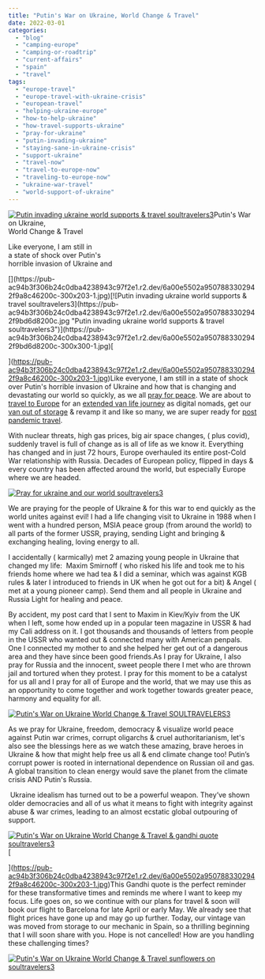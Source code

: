 ```yaml
---
title: "Putin's War on Ukraine, World Change & Travel"
date: 2022-03-01
categories: 
  - "blog"
  - "camping-europe"
  - "camping-or-roadtrip"
  - "current-affairs"
  - "spain"
  - "travel"
tags: 
  - "europe-travel"
  - "europe-travel-with-ukraine-crisis"
  - "european-travel"
  - "helping-ukraine-europe"
  - "how-to-help-ukraine"
  - "how-travel-supports-ukraine"
  - "pray-for-ukraine"
  - "putin-invading-ukraine"
  - "staying-sane-in-ukraine-crisis"
  - "support-ukraine"
  - "travel-now"
  - "travel-to-europe-now"
  - "traveling-to-europe-now"
  - "ukraine-war-travel"
  - "world-support-of-ukraine"
---
```


[![Putin invading ukraine world supports & travel soultravelers3](https://pub-ac94b3f306b24c0dba4238943c97f2e1.r2.dev/6a00e5502a9507883302942f9bd6d0200c.jpg "Putin invading ukraine world supports & travel soultravelers3")](https://pub-ac94b3f306b24c0dba4238943c97f2e1.r2.dev/6a00e5502a9507883302942f9bd6d0200c.jpg)Putin's War on Ukraine,  
World Change & Travel  
  
Like everyone, I am still in  
a state of shock over Putin's  
horrible invasion of Ukraine and

<!--more--> [](https://pub-ac94b3f306b24c0dba4238943c97f2e1.r2.dev/6a00e5502a9507883302942f9a8c46200c-300x203-1.jpg)[![Putin invading ukraine world supports & travel soultravelers3](https://pub-ac94b3f306b24c0dba4238943c97f2e1.r2.dev/6a00e5502a9507883302942f9bd6d8200c.jpg "Putin invading ukraine world supports & travel soultravelers3")](https://pub-ac94b3f306b24c0dba4238943c97f2e1.r2.dev/6a00e5502a9507883302942f9bd6d8200c-300x300-1.jpg)[  
](https://pub-ac94b3f306b24c0dba4238943c97f2e1.r2.dev/6a00e5502a9507883302942f9a8c46200c-300x203-1.jpg)Like everyone, I am still in a state of shock over Putin's horrible invasion of Ukraine and how that is changing and devastating our world so quickly, as we all [pray for peace](http://soultravelers3new.local/2012/10/world-peace-love-and-happiness.html). We are about to [travel to Europe](http://soultravelers3new.local/2022/02/europe-travel-with-friends-.html#more) for an [extended van life journey](http://soultravelers3new.local/2022/01/americans-van-life-in-europe-2022.html#more) as digital nomads, get our [van out of storage](http://soultravelers3new.local/2022/02/storing-a-van-rv-camper-in-europe-vanlife-solutions-.html#more) & revamp it and like so many, we are super ready for [post pandemic travel](http://soultravelers3new.local/2021/10/ready-for-post-pandemic-boomer-empty-nest-travel-.html#more).  
  
With nuclear threats, high gas prices, big air space changes, ( plus covid), suddenly travel is full of change as is all of life as we know it. Everything has changed and in just 72 hours, Europe overhauled its entire post-Cold War relationship with Russia. Decades of European policy, flipped in days & every country has been affected around the world, but especially Europe where we are headed.   
  
[![Pray for ukraine and our world soultravelers3](https://pub-ac94b3f306b24c0dba4238943c97f2e1.r2.dev/6a00e5502a950788330278806e18bd200d.jpg "Pray for ukraine and our world soultravelers3")](https://pub-ac94b3f306b24c0dba4238943c97f2e1.r2.dev/6a00e5502a950788330278806e18bd200d.jpg)

  
We are praying for the people of Ukraine & for this war to end quickly as the world unites against evil! I had a life changing visit to Ukraine in 1988 when I went with a hundred person, MSIA peace group (from around the world) to all parts of the former USSR, praying, sending Light and bringing & exchanging healing, loving energy to all.  
  

I accidentally ( karmically) met 2 amazing young people in Ukraine that changed my life:  Maxim Smirnoff ( who risked his life and took me to his friends home where we had tea & I did a seminar, which was against KGB rules & later I introduced to friends in UK when he got out for a bit) & Angel ( met at a young pioneer camp). Send them and all people in Ukraine and Russia Light for healing and peace.  
  

By accident, my post card that I sent to Maxim in Kiev/Kyiv from the UK when I left, some how ended up in a popular teen magazine in USSR & had my Cali address on it. I got thousands and thousands of letters from people in the USSR who wanted out & connected many with American penpals. One I connected my mother to and she helped her get out of a dangerous area and they have since been good friends.As I pray for Ukraine, I also pray for Russia and the innocent, sweet people there I met who are thrown jail and tortured when they protest. I pray for this moment to be a catalyst for us all and I pray for all of Europe and the world, that we may use this as an opportunity to come together and work together towards greater peace, harmony and equality for all.   
  
[![Putin's War on Ukraine  World Change & Travel SOULTRAVELERS3](https://pub-ac94b3f306b24c0dba4238943c97f2e1.r2.dev/6a00e5502a950788330278806e2510200d.jpg "Putin's War on Ukraine  World Change & Travel SOULTRAVELERS3")](https://pub-ac94b3f306b24c0dba4238943c97f2e1.r2.dev/6a00e5502a950788330278806e2510200d.jpg)  
  

As we pray for Ukraine, freedom, democracy & visualize world peace against Putin war crimes, corrupt oligarchs & cruel authoritarianism, let's also see the blessings here as we watch these amazing, brave heroes in Ukraine & how that might help free us all & end climate change too! Putin’s corrupt power is rooted in international dependence on Russian oil and gas. A global transition to clean energy would save the planet from the climate crisis AND Putin's Russia.  
  
 Ukraine idealism has turned out to be a powerful weapon. They’ve shown older democracies and all of us what it means to fight with integrity against abuse & war crimes, leading to an almost ecstatic global outpouring of support.  
  
[](https://pub-ac94b3f306b24c0dba4238943c97f2e1.r2.dev/6a00e5502a9507883302942f9a8c46200c-300x203-1.jpg)[![Putin's War on Ukraine  World Change & Travel & gandhi quote soultravelers3](https://pub-ac94b3f306b24c0dba4238943c97f2e1.r2.dev/6a00e5502a9507883302942f9be721200c.jpg "Putin's War on Ukraine  World Change & Travel & gandhi quote soultravelers3")](https://pub-ac94b3f306b24c0dba4238943c97f2e1.r2.dev/6a00e5502a9507883302942f9be721200c-768x413-1.jpg)[  
  
](https://pub-ac94b3f306b24c0dba4238943c97f2e1.r2.dev/6a00e5502a9507883302942f9a8c46200c-300x203-1.jpg)This Gandhi quote is the perfect reminder for these transformative times and reminds me where I want to keep my focus. Life goes on, so we continue with our plans for travel & soon will book our flight to Barcelona for late April or early May. We already see that flight prices have gone up and may go up further. Today, our vintage van was moved from storage to our mechanic in Spain, so a thrilling beginning that I will soon share with you. Hope is not cancelled! How are you handling these challenging times?   
  
[![Putin's War on Ukraine  World Change & Travel sunflowers on soultravelers3](https://pub-ac94b3f306b24c0dba4238943c97f2e1.r2.dev/6a00e5502a950788330282e146c9a2200b.jpg "Putin's War on Ukraine  World Change & Travel sunflowers on soultravelers3")](https://pub-ac94b3f306b24c0dba4238943c97f2e1.r2.dev/6a00e5502a950788330282e146c9a2200b.jpg)
